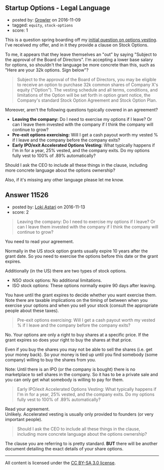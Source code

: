## Startup Options - Legal Language

- posted by: [Growler](https://stackexchange.com/users/238615/growler) on 2016-11-09
- tagged: `equity`, `stock-options`
- score: 1

<p>This is a question spring boarding off my <a href="https://startups.stackexchange.com/questions/11501/startup-options-vesting-schedule-and-exercising-options">initial question on options vesting</a>. I've received my offer, and in it they provide a clause on Stock Options. </p>

<p>To me, it appears that they leave themselves an "out" by saying "Subject to the approval of the Board of Directors". I'm accepting a lower base salary for options, so shouldn't the language be more concrete than this, such as "Here are your 32k options. Sign below"?</p>

<blockquote>
  <p>Subject to the approval of the Board of Directors, you may be eligible
  to receive an option to purchase 32k common shares of Company X's
  equity ("Option"). The vesting schedule and all terms, conditions, and
  limitations of the Option will be set forth in option grant notice,
  the Company's standard Stock Option Agreement and Stock Option Plan.</p>
</blockquote>

<p>Moreover, aren't the following questions typically covered in an agreement?</p>

<ul>
<li><strong>Leaving the company:</strong> Do I need to exercise my options if I leave? Or can I leave them invested with the company if I think the company will continue to grow?</li>
<li><strong>Pre-exit options exercising:</strong> Will I get a cash payout worth my vested % if I leave and the company before the company exits?</li>
<li><strong>Early IPO/exit Accelerated Options Vesting:</strong> What typically happens if I'm in for a year, 25% vested, and the company exits. Do my options fully vest to 100% of .89% automatically?</li>
</ul>

<p>Should I ask the CEO to include all these things in the clause, including more concrete language about the options ownership?</p>

<p>Also, if it's missing any other language please let me know.</p>



## Answer 11526

- posted by: [Loki Astari](https://stackexchange.com/users/7972/loki-astari) on 2016-11-13
- score: 2

<blockquote>
  <p>Leaving the company: Do I need to exercise my options if I leave? Or can I leave them invested with the company if I think the company will continue to grow?</p>
</blockquote>

<p>You need to read your agreement.  </p>

<p>Normally in the US stock option grants usually expire 10 years after the grant date. So you need to exercise the options before this date or the grant expires.</p>

<p>Additionally (in the US) there are two types of stock options.</p>

<ul>
<li>NSO stock options: No additional limitations.</li>
<li>ISO stock options: These options normally expire 90 days after leaving.</li>
</ul>

<p>You have until the grant expires to decide whether you want exercise them. Note there are taxable implications on the timing of between when you exercise your options and when you sell your stock (consult the appropriate people about these taxes).</p>

<blockquote>
  <p>Pre-exit options exercising: Will I get a cash payout worth my vested % if I leave and the company before the company exits?</p>
</blockquote>

<p>No. Your options are only a right to buy shares at a specific price. If the grant expires so does your right to buy the shares at that price.</p>

<p>Even if you buy the shares you may not be able to sell the shares (i.e. get your money back). So your money is tied up until you find somebody (some company) willing to buy the shares from you.</p>

<p>Note: Until there is an IPO (or the company is bought) there is no marketplace to sell shares in the company. So it has to be a private sale and you can only get what somebody is willing to pay for them.</p>

<blockquote>
  <p>Early IPO/exit Accelerated Options Vesting: What typically happens if I'm in for a year, 25% vested, and the company exits. Do my options fully vest to 100% of .89% automatically?</p>
</blockquote>

<p>Read your agreement.<br>
Unlikely. Accelerated vesting is usually only provided to founders (or very important people).</p>

<blockquote>
  <p>Should I ask the CEO to include all these things in the clause, including more concrete language about the options ownership?</p>
</blockquote>

<p>The clause you are referring to is pretty standard. <strong>BUT</strong> there will be another document detailing the exact details of your share options.</p>




---

All content is licensed under the [CC BY-SA 3.0 license](https://creativecommons.org/licenses/by-sa/3.0/).
